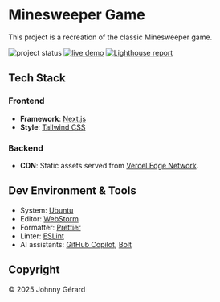 # Minesweeper Game

This project is a recreation of the classic Minesweeper game.

![project status](https://img.shields.io/badge/status-active%20development-success?style=for-the-badge)
[![live demo](https://img.shields.io/badge/live_demo-blue?style=for-the-badge)](https://minesweeper.jgerard.dev/)
[![Lighthouse report](https://img.shields.io/badge/lighthouse-%23F44B21?style=for-the-badge&logo=lighthouse&logoColor=fff)](https://googlechrome.github.io/lighthouse/viewer/?gist=4f2b54f8a0d5466a608d3423796dd0b1)

## Tech Stack

### Frontend

- **Framework**: [Next.js](https://nextjs.org/)
- **Style**: [Tailwind CSS](https://tailwindcss.com/)

### Backend

- **CDN**: Static assets served from [Vercel Edge Network](https://vercel.com/docs/edge-network/overview).

## Dev Environment & Tools

- System: [Ubuntu](https://ubuntu.com/desktop)
- Editor: [WebStorm](https://www.jetbrains.com/webstorm/)
- Formatter: [Prettier](https://prettier.io/)
- Linter: [ESLint](https://eslint.org/)
- AI assistants: [GitHub Copilot](https://github.com/features/copilot), [Bolt](https://bolt.new/)

## Copyright

© 2025 Johnny Gérard
